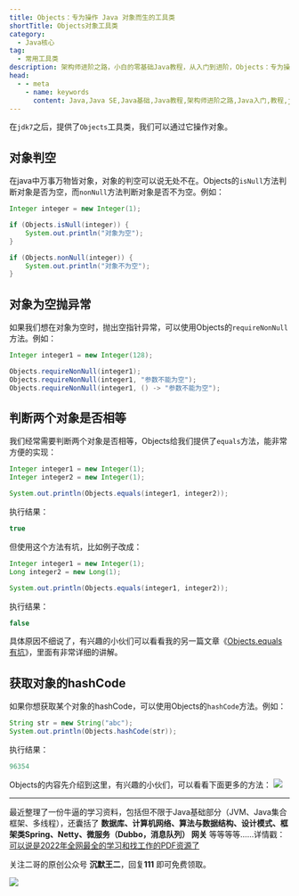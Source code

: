 ```yaml
---
title: Objects：专为操作 Java 对象而生的工具类
shortTitle: Objects对象工具类
category:
  - Java核心
tag:
  - 常用工具类
description: 架构师进阶之路，小白的零基础Java教程，从入门到进阶，Objects：专为操作 Java 对象而生的工具类
head:
  - - meta
    - name: keywords
      content: Java,Java SE,Java基础,Java教程,架构师进阶之路,Java入门,教程,java,Objects
---
```


在`jdk7`之后，提供了`Objects`工具类，我们可以通过它操作对象。

## 对象判空
在java中万事万物皆对象，对象的判空可以说无处不在。Objects的`isNull`方法判断对象是否为空，而`nonNull`方法判断对象是否不为空。例如：
```java
Integer integer = new Integer(1);

if (Objects.isNull(integer)) {
    System.out.println("对象为空");
}

if (Objects.nonNull(integer)) {
    System.out.println("对象不为空");
}
```

## 对象为空抛异常
如果我们想在对象为空时，抛出空指针异常，可以使用Objects的`requireNonNull`方法。例如：
```java
Integer integer1 = new Integer(128);

Objects.requireNonNull(integer1);
Objects.requireNonNull(integer1, "参数不能为空");
Objects.requireNonNull(integer1, () -> "参数不能为空");
```

## 判断两个对象是否相等
我们经常需要判断两个对象是否相等，Objects给我们提供了`equals`方法，能非常方便的实现：
```java
Integer integer1 = new Integer(1);
Integer integer2 = new Integer(1);

System.out.println(Objects.equals(integer1, integer2));
```
执行结果：
```java
true
```
但使用这个方法有坑，比如例子改成：
```java
Integer integer1 = new Integer(1);
Long integer2 = new Long(1);

System.out.println(Objects.equals(integer1, integer2));
```
执行结果：
```java
false
```
具体原因不细说了，有兴趣的小伙们可以看看我的另一篇文章《[Objects.equals有坑](https://mp.weixin.qq.com/s?__biz=MzkwNjMwMTgzMQ==&mid=2247493176&idx=1&sn=c445625478a7f8122a6715b64fe6770c&chksm=c0e83ed0f79fb7c6cf2992d24e98f60fd78ca89525b5a3cc07f79dc801dd8e381b1fce03bf5c&token=1124974571&lang=zh_CN#rd)》，里面有非常详细的讲解。

## 获取对象的hashCode
如果你想获取某个对象的hashCode，可以使用Objects的`hashCode`方法。例如：
```java
String str = new String("abc");
System.out.println(Objects.hashCode(str));
```
执行结果：
```java
96354
```

Objects的内容先介绍到这里，有兴趣的小伙们，可以看看下面更多的方法：
![](http://cdn.tobebetterjavaer.com/tobebetterjavaer/images/common-tool/Objects-83489814-9784-4274-841a-27ee75c046ac.jpg)

----

最近整理了一份牛逼的学习资料，包括但不限于Java基础部分（JVM、Java集合框架、多线程），还囊括了 **数据库、计算机网络、算法与数据结构、设计模式、框架类Spring、Netty、微服务（Dubbo，消息队列） 网关** 等等等等……详情戳：[可以说是2022年全网最全的学习和找工作的PDF资源了](https://tobebetterjavaer.com/pdf/programmer-111.html)

关注二哥的原创公众号 **沉默王二**，回复**111** 即可免费领取。

![](http://cdn.tobebetterjavaer.com/tobebetterjavaer/images/xingbiaogongzhonghao.png)